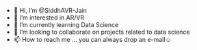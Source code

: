 - 👋 Hi, I’m @SiddhAVR-Jain
- 👀 I’m interested in AR/VR
- 🌱 I’m currently learning Data Science
- 💞️ I’m looking to collaborate on projects related to data science
- 📫 How to reach me ... you can always drop an e-mail☺

<!---
SiddhAVR-Jain/SiddhAVR-Jain is a ✨ special ✨ repository because its `README.md` (this file) appears on your GitHub profile.
You can click the Preview link to take a look at your changes.
--->
